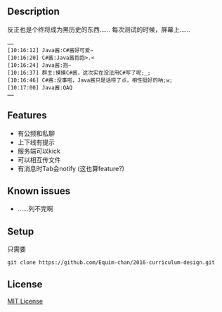 ## Description
反正也是个终将成为黑历史的东西……
每次测试的时候，屏幕上……
```
……
[10:16:12] Java酱:C#酱好可爱~
[10:16:20] C#酱:Java酱抱抱>.<
[10:16:24] Java酱:抱~
[10:16:37] 群主:摸摸C#酱，这次实在没法用C#写了呢;_;
[10:16:46] C#酱:没事啦，Java酱只是话唠了点，相性挺好的呐;w;
[10:17:00] Java酱:QAQ
……
```

## Features
* 有公频和私聊
* 上下线有提示
* 服务端可以kick
* 可以相互传文件
* 有消息时Tab会notify (这也算feature?)

## Known issues
* ……列不完啊

## Setup
只需要
```
git clone https://github.com/Equim-chan/2016-curriculum-design.git
```

## License
[MIT License](https://github.com/Equim-chan/2016-curriculum-design/blob/master/LICENSE)